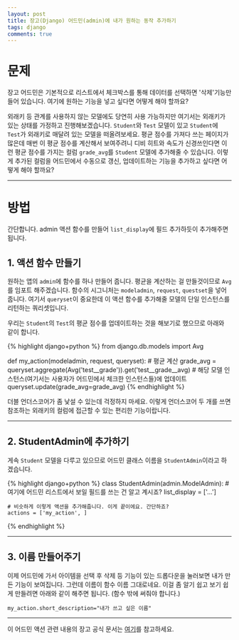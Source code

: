 ```yaml
---
layout: post
title: 장고(Django) 어드민(admin)에 내가 원하는 동작 추가하기
tags: django
comments: true
---
```


# 문제

장고 어드민은 기본적으로 리스트에서 체크박스를 통해 데이터를 선택하면 '삭제'기능만 들어 있습니다. 여기에 원하는 기능을 넣고 싶다면 어떻게 해야 할까요?   

외래키 등 관계를 사용하지 않는 모델에도 당연히 사용 가능하지만 여기서는 외래키가 있는 상태를 가정하고 진행해보겠습니다. `Student`와 `Test` 모델이 있고 `Student`에 `Test`가 외래키로 매달려 있는 모델을 떠올려보세요. 평균 점수를 가져다 쓰는 페이지가 많은데 매번 이 평균 점수를 계산해서 보여주려니 디비 히트와 속도가 신경쓰인다면 이런 평균 점수를 가지는 컬럼 `grade_avg`를 `Student` 모델에 추가해줄 수 있습니다. 이렇게 추가된 컬럼을 어드민에서 수동으로 갱신, 업데이트하는 기능을 추가하고 싶다면 어떻게 해야 할까요?  

---

# 방법
간단합니다. admin 액션 함수를 만들어 `list_display`에 필드 추가하듯이 추가해주면 됩니다.  

## 1. 액션 함수 만들기
원하는 앱의 `admin`에 함수를 하나 만들어 줍니다. 평균을 계산하는 걸 만들것이므로 `Avg`를 임포트 해주겠습니다. 함수의 시그니처는 `modeladmin`, `request`, `questset`을 넣어줍니다. 여기서 `queryset`이 중요한데 이 액션 함수를 추가해줄 모델의 단일 인스턴스를 리턴하는 쿼리셋입니다.  

우리는 `Student`의 `Test`의 평균 점수를 업데이트하는 것을 해보기로 했으므로 아래와 같이 합니다.  

{% highlight django+python %}
from django.db.models import Avg


def my_action(modeladmin, request, queryset):
    # 평균 계산
    grade_avg = queryset.aggregate(Avg('test__grade')).get('test__grade__avg)
    # 해당 모델 인스턴스(여기서는 사용자가 어드민에서 체크한 인스턴스들)에 업데이트
    queryset.update(grade_avg=grade_avg)
{% endhighlight %}

더블 언더스코어가 좀 낯설 수 있는데 걱정하지 마세요. 이렇게 언더스코어 두 개를 쓰면 참조하는 외래키의 컬럼에 접근할 수 있는 편리한 기능이랍니다.  

---

## 2. StudentAdmin에 추가하기
게속 `Student` 모델을 다루고 있으므로 어드민 클래스 이름을 `StudentAdmin`이라고 하겠습니다.  

{% highlight django+python %}
class StudentAdmin(admin.ModelAdmin):
    # 여기에 어드민 리스트에서 보일 필드를 쓰는 건 알고 계시죠?
    list_display = ['...'] 

    # 비슷하게 이렇게 액션을 추가해줍니다. 이게 끝이에요. 간단하죠?
    actions = ['my_action', ]
{% endhighlight %}

---

## 3. 이름 만들어주기
이제 어드민에 가서 아이템을 선택 후 삭제 등 기능이 있는 드롭다운을 눌러보면 내가 만든 기능이 보여집니다. 그런데 이름이 함수 이름 그대로네요. 이걸 좀 알기 쉽고 보기 쉽게 만들려면 아래와 같이 해주면 됩니다. (함수 밖에 써줘야 합니다.)  

`my_action.short_description="내가 쓰고 싶은 이름"`  

---

이 어드민 액션 관련 내용의 장고 공식 문서는 [여기](https://docs.djangoproject.com/ko/3.1/ref/contrib/admin/actions/)를 참고하세요.  

